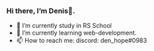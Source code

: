 ### Hi there, I’m Denis👋.

- 🔭 I’m currently study in RS School
- 🌱 I’m currently learning web-development.
- 📫 How to reach me: discord: den_hope#0983
